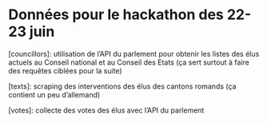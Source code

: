 # Données pour le hackathon des 22-23 juin

[councillors]: utilisation de l’API du parlement pour obtenir les listes des élus actuels au Conseil national et au Conseil des Etats (ça sert surtout à faire des requêtes ciblées pour la suite)

[texts]: scraping des interventions des élus des cantons romands (ça contient un peu d’allemand)

[votes]: collecte des votes des élus avec l’API du parlement
